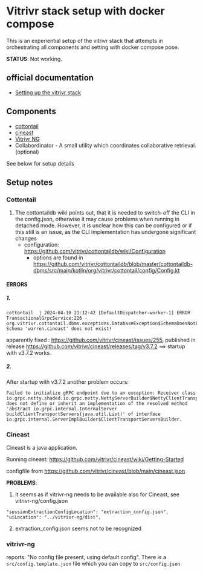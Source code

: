 # Vitrivr stack setup with docker compose

This is an experiential setup of the vitrivr stack that attempts in orchestrating all components and setting with docker compose pose.

**STATUS**: Not working.

## official documentation

* [Setting up the vitrivr stack](https://vitrivr.org/getting_started.html#setting-up-the-vitrivr-stack)

## Components

* [cottontail](https://github.com/vitrivr/cottontaildb/)
* [cineast](https://github.com/vitrivr/cineast)
* [Vitrivr NG](https://github.com/vitrivr/vitrivr-ng)
* Collabordinator - A small utility which coordinates collaborative retrieval. (optional)

See below for setup details

## Setup notes

### Cottontail


1. The cottontaildb wiki points out, that it is needed to switch-off the CLI in the config.json, otherwise it may cause problems when running in detached mode. However, it is unclear how this can be configured or if this still is an issue, as the CLI implementation has undergone significant changes
    * configuration: https://github.com/vitrivr/cottontaildb/wiki/Configuration 
        * options are found in https://github.com/vitrivr/cottontaildb/blob/master/cottontaildb-dbms/src/main/kotlin/org/vitrivr/cottontail/config/Config.kt

#### ERRORS

##### 1.

~~~
cottontail  | 2024-04-10 21:12:42 [DefaultDispatcher-worker-1] ERROR TransactionalGrpcService:226 - org.vitrivr.cottontail.dbms.exceptions.DatabaseException$SchemaDoesNotExistException: Schema 'warren.cineast' does not exist!
~~~

apparently fixed : https://github.com/vitrivr/cineast/issues/255, published in release https://github.com/vitrivr/cineast/releases/tag/v3.7.2 ==> startup with v3.7.2 works.

##### 2.

After startup with v3.7.2 another problem occurs:

~~~
Failed to initialize gRPC endpoint due to an exception: Receiver class io.grpc.netty.shaded.io.grpc.netty.NettyServerBuilder$NettyClientTransportServersBuilder does not define or inherit an implementation of the resolved method 'abstract io.grpc.internal.InternalServer buildClientTransportServers(java.util.List)' of interface io.grpc.internal.ServerImplBuilder$ClientTransportServersBuilder.
~~~

### Cineast

Cineast is a java application.

Running cineast: https://github.com/vitrivr/cineast/wiki/Getting-Started

configfile from https://github.com/vitrivr/cineast/blob/main/cineast.json

**PROBLEMS**:

1. it seems as if vitrivr-ng needs to be available also for Cineast, see vitrivr-ng/config.json

~~~
"sessionExtractionConfigLocation": "extraction_config.json",
"uiLocation": "../vitrivr-ng/dist",
~~~

2. extraction_config.json seems not to be recognized

### vitrivr-ng


reports: "No config file present, using default config". There is a `src/config.template.json` file which you can copy to `src/config.json`





